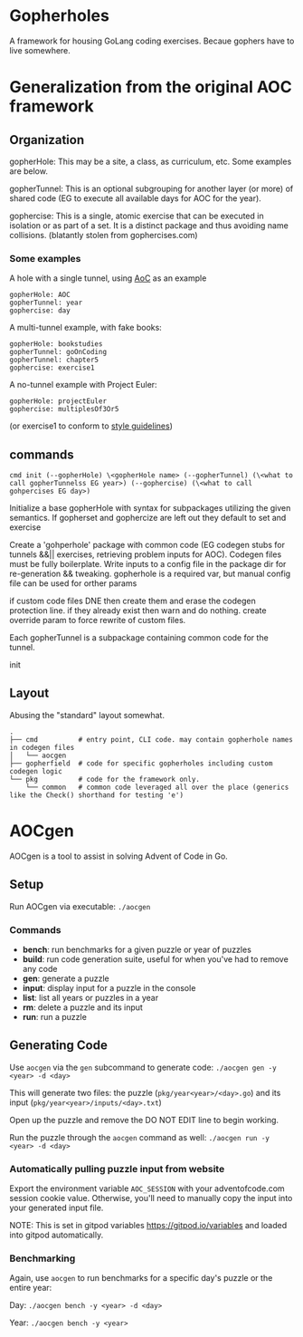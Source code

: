 # Gopherholes
A framework for housing GoLang coding exercises. Becaue gophers have to live somewhere.

# Generalization from the original AOC framework
## Organization
gopherHole: This may be a site, a class, as curriculum, etc. Some examples are below.

gopherTunnel: This is an optional subgrouping for another layer (or more) of shared code (EG to execute all available days for AOC for the year).

gophercise: This is a single, atomic exercise that can be executed in isolation or as part of a set. It is a distinct package and thus avoiding name collisions.  (blatantly stolen from gophercises.com)

### Some examples

A hole with a single tunnel, using [AoC](https://adventofcode.com/) as an example
```
gopherHole: AOC
gopherTunnel: year
gophercise: day
```
A multi-tunnel example, with fake books:
```
gopherHole: bookstudies
gopherTunnel: goOnCoding
gopherTunnel: chapter5
gophercise: exercise1
```
A no-tunnel example with Project Euler:
```
gopherHole: projectEuler
gophercise: multiplesOf3Or5
```
(or exercise1 to conform to [style guidelines](https://go.dev/blog/package-names))

## commands
```
cmd init (--gopherHole) \<gopherHole name> (--gopherTunnel) (\<what to call gopherTunnelss EG year>) (--gophercise) (\<what to call gohpercises EG day>)
```
Initialize a base gopherHole with syntax for subpackages utilizing the given semantics. If gopherset and gophercize are left out they default to set and exercise

Create a 'gohperhole' package with common code (EG codegen stubs for tunnels &&|| exercises, retrieving problem inputs for AOC). Codegen files must be fully boilerplate. Write inputs to a config file in the package dir for re-generation && tweaking. gopherhole is a required var, but manual config file can be used for orther params

if custom code files DNE then create them and erase the codegen protection line. if they already exist then warn and do nothing. create override param to force rewrite of custom files.

Each gopherTunnel is a subpackage containing common code for the tunnel. 


init 



## Layout
Abusing the "standard" layout somewhat.
```
.
├── cmd          # entry point, CLI code. may contain gopherhole names in codegen files
│   └── aocgen
├── gopherfield  # code for specific gopherholes including custom codegen logic
└── pkg          # code for the framework only.
    └── common   # common code leveraged all over the place (generics like the Check() shorthand for testing 'e')
```

# AOCgen

AOCgen is a tool to assist in solving Advent of Code in Go.

## Setup

Run AOCgen via executable: ```./aocgen```

### Commands

- **bench**: run benchmarks for a given puzzle or year of puzzles
- **build**: run code generation suite, useful for when you've had to remove any code
- **gen**: generate a puzzle
- **input**: display input for a puzzle in the console
- **list**: list all years or puzzles in a year
- **rm**: delete a puzzle and its input
- **run**: run a puzzle

## Generating Code

Use ```aocgen``` via the ```gen``` subcommand to generate code: ```./aocgen gen -y <year> -d <day>```

This will generate two files: the puzzle (```pkg/year<year>/<day>.go```) and its input (```pkg/year<year>/inputs/<day>.txt```)

Open up the puzzle and remove the DO NOT EDIT line to begin working.

Run the puzzle through the ```aocgen``` command as well: ```./aocgen run -y <year> -d <day>```

### Automatically pulling puzzle input from website

Export the environment variable ```AOC_SESSION``` with your adventofcode.com session cookie value.  Otherwise, you'll need to manually copy the input into your generated input file.

NOTE: This is set in gitpod variables https://gitpod.io/variables and loaded into gitpod automatically.

### Benchmarking

Again, use ```aocgen``` to run benchmarks for a specific day's puzzle or the entire year:

Day: ```./aocgen bench -y <year> -d <day>```

Year: ```./aocgen bench -y <year>```